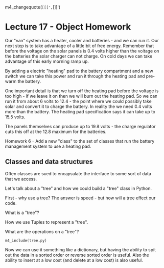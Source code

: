 m4_changequote(`[[[',`]]]')

# Lecture 17 - Object Homework

Our "van" system has a heater, cooler and batteries - and we can run it.   Our next step is to take advantage of 
a little bit of free energy.  Remember that before the voltage on the solar panels is 0.4 volts higher than the
voltage on the batteries the solar charger can not charge.   On cold days we can take advantage of this early
morning ramp up.  

By adding a electric "heating" pad to the battery compartment and a new switch we can take this power
and run it through the heating pad and pre-warm the battery.

One important detail is that we turn off the heating pad before the voltage is too high - if we leave it on
then we will burn out the heating pad.  So we can run it from about 6 volts to 12.4 - the point where we
could possibly take solar and convert it to charge the battery.  In reality the we need 0.4 volts more than
the battery.  The heating pad specification says it can take up to 15.5 volts.

The panels themselves can produce up to 19.8 volts - the charge regulator cuts this off at the 12.8 maximum
for the batteries.

Homework 6 - Add a new "class" to the set of classes that run the battery management system to use a 
heating pad.





## Classes and data structures

Often classes are sued to encapsulate the interface to some sort of data that we access.

Let's talk about a "tree" and how we could build a "tree" class in Python.

First - why use a tree?  The answer is speed - but how will a tree effect our code.

What is a "tree"?

How we use Tuples to represent a "tree".

What are the operations on a "tree"?


```
m4_include(tree.py)
```

Now we can use it something like a dictionary, but having the ability to spit out
the data in a sorted order or reverse sorted order is useful.   Also the ability
to insert at a low cost (and delete at a low cost) is also useful.



